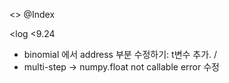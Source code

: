 <<binomial model>>
@Index

<one-step-binomial-model>

<multi-step-binomial-model>

<log
<9.24
* binomial 에서 address 부분 수정하기:
t변수 추가.
/
* multi-step -> numpy.float not callable error 수정
>
>
